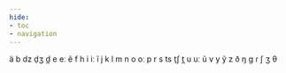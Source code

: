 ```yaml
---
hide:
- toc
- navigation
---
```

ä
b
dz
d̠ʒ
d̪
e
eː
ẽ
f
h
i
iː
ĩ
j
k
l
m
n
o
oː
p
r
s
ts
t̠ʃ
t̪
u
uː
ũ
v
y
ỹ
z
ð
ŋ
ɡ
ɾ
ʃ
ʒ
θ

